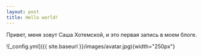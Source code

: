 ```yaml
---
layout: post
title: Hello world!
---
```


Привет, меня зовут Саша Хотемской, и это первая запись в моем блоге.

![_config.yml]({{ site.baseurl }}/images/avatar.jpg){width="250px"}
